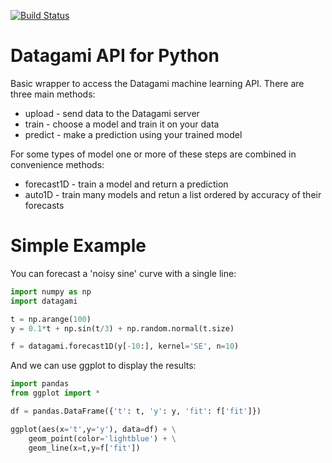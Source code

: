 [![Build Status](https://travis-ci.org/datagami/Python-Client.svg?branch=master)](https://travis-ci.org/datagami/Python-Client)

Datagami API for Python
=======================

Basic wrapper to access the Datagami machine learning API.  There are three main methods:

*  upload - send data to the Datagami server
*  train - choose a model and train it on your data
*  predict - make a prediction using your trained model

For some types of model one or more of these steps are combined in convenience methods:

* forecast1D - train a model and return a prediction
* auto1D - train many models and retun a list ordered by accuracy of their forecasts 

Simple Example
==============

You can forecast a 'noisy sine' curve with a single line:

```python
import numpy as np
import datagami

t = np.arange(100)
y = 0.1*t + np.sin(t/3) + np.random.normal(t.size)

f = datagami.forecast1D(y[-10:], kernel='SE', n=10)
```

And we can use ggplot to display the results:
```python
import pandas
from ggplot import *

df = pandas.DataFrame({'t': t, 'y': y, 'fit': f['fit']})

ggplot(aes(x='t',y='y'), data=df) + \
    geom_point(color='lightblue') + \
    geom_line(x=t,y=f['fit']) 

```



